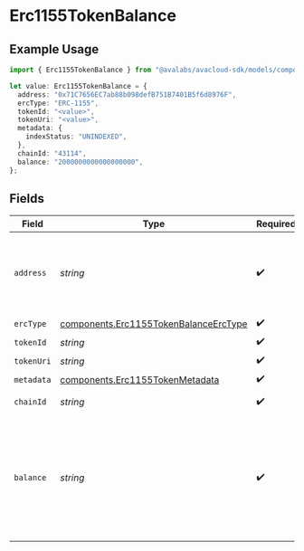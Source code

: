 # Erc1155TokenBalance

## Example Usage

```typescript
import { Erc1155TokenBalance } from "@avalabs/avacloud-sdk/models/components";

let value: Erc1155TokenBalance = {
  address: "0x71C7656EC7ab88b098defB751B7401B5f6d8976F",
  ercType: "ERC-1155",
  tokenId: "<value>",
  tokenUri: "<value>",
  metadata: {
    indexStatus: "UNINDEXED",
  },
  chainId: "43114",
  balance: "2000000000000000000",
};
```

## Fields

| Field                                                                                           | Type                                                                                            | Required                                                                                        | Description                                                                                     | Example                                                                                         |
| ----------------------------------------------------------------------------------------------- | ----------------------------------------------------------------------------------------------- | ----------------------------------------------------------------------------------------------- | ----------------------------------------------------------------------------------------------- | ----------------------------------------------------------------------------------------------- |
| `address`                                                                                       | *string*                                                                                        | :heavy_check_mark:                                                                              | A wallet or contract address in mixed-case checksum encoding.                                   | 0x71C7656EC7ab88b098defB751B7401B5f6d8976F                                                      |
| `ercType`                                                                                       | [components.Erc1155TokenBalanceErcType](../../models/components/erc1155tokenbalanceerctype.md)  | :heavy_check_mark:                                                                              | N/A                                                                                             |                                                                                                 |
| `tokenId`                                                                                       | *string*                                                                                        | :heavy_check_mark:                                                                              | N/A                                                                                             |                                                                                                 |
| `tokenUri`                                                                                      | *string*                                                                                        | :heavy_check_mark:                                                                              | N/A                                                                                             |                                                                                                 |
| `metadata`                                                                                      | [components.Erc1155TokenMetadata](../../models/components/erc1155tokenmetadata.md)              | :heavy_check_mark:                                                                              | N/A                                                                                             |                                                                                                 |
| `chainId`                                                                                       | *string*                                                                                        | :heavy_check_mark:                                                                              | The evm chain id.                                                                               | 43114                                                                                           |
| `balance`                                                                                       | *string*                                                                                        | :heavy_check_mark:                                                                              | The address balance for the token, in units specified by the `decimals` value for the contract. | 2000000000000000000                                                                             |